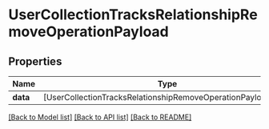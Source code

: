# UserCollectionTracksRelationshipRemoveOperationPayload

## Properties
Name | Type | Description | Notes
------------ | ------------- | ------------- | -------------
**data** | [UserCollectionTracksRelationshipRemoveOperationPayloadData] |  | 

[[Back to Model list]](../README.md#documentation-for-models) [[Back to API list]](../README.md#documentation-for-api-endpoints) [[Back to README]](../README.md)


